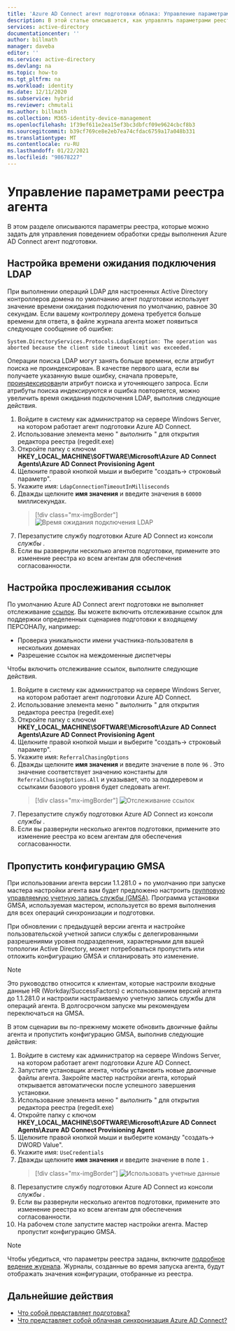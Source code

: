 ```yaml
---
title: 'Azure AD Connect агент подготовки облака: Управление параметрами реестра | Документация Майкрософт'
description: В этой статье описывается, как управлять параметрами реестра в Azure AD Connect агент подготовки облака.
services: active-directory
documentationcenter: ''
author: billmath
manager: daveba
editor: ''
ms.service: active-directory
ms.devlang: na
ms.topic: how-to
ms.tgt_pltfrm: na
ms.workload: identity
ms.date: 12/11/2020
ms.subservice: hybrid
ms.reviewer: chmutali
ms.author: billmath
ms.collection: M365-identity-device-management
ms.openlocfilehash: 1f39ef611e2ea15ef3bc3dbfcf09e9624cbcf8b3
ms.sourcegitcommit: b39cf769ce8e2eb7ea74cfdac6759a17a048b331
ms.translationtype: MT
ms.contentlocale: ru-RU
ms.lasthandoff: 01/22/2021
ms.locfileid: "98678227"
---
```

# <a name="manage-agent-registry-options"></a>Управление параметрами реестра агента

В этом разделе описываются параметры реестра, которые можно задать для управления поведением обработки среды выполнения Azure AD Connect агент подготовки. 

## <a name="configure-ldap-connection-timeout"></a>Настройка времени ожидания подключения LDAP
При выполнении операций LDAP для настроенных Active Directory контроллеров домена по умолчанию агент подготовки использует значение времени ожидания подключения по умолчанию, равное 30 секундам. Если вашему контроллеру домена требуется больше времени для ответа, в файле журнала агента может появиться следующее сообщение об ошибке: 

`
System.DirectoryServices.Protocols.LdapException: The operation was aborted because the client side timeout limit was exceeded.
`

Операции поиска LDAP могут занять больше времени, если атрибут поиска не проиндексирован. В качестве первого шага, если вы получаете указанную выше ошибку, сначала проверьте, [проиндексирован](/windows/win32/ad/indexed-attributes)ли атрибут поиска и уточняющего запроса. Если атрибуты поиска индексируются и ошибка повторяется, можно увеличить время ожидания подключения LDAP, выполнив следующие действия. 

1. Войдите в систему как администратор на сервере Windows Server, на котором работает агент подготовки Azure AD Connect.
1. Использование элемента меню " *выполнить* " для открытия редактора реестра (regedit.exe) 
1. Откройте папку с ключом **HKEY_LOCAL_MACHINE\SOFTWARE\Microsoft\Azure AD Connect Agents\Azure AD Connect Provisioning Agent**
1. Щелкните правой кнопкой мыши и выберите "создать-> строковый параметр".
1. Укажите имя: `LdapConnectionTimeoutInMilliseconds`
1. Дважды щелкните **имя значения** и введите значения в `60000` миллисекундах.
    > [!div class="mx-imgBorder"]
    > ![Время ожидания подключения LDAP](media/how-to-manage-registry-options/ldap-connection-timeout.png)
1. Перезапустите службу подготовки Azure AD Connect из консоли *службы* .
1. Если вы развернули несколько агентов подготовки, примените это изменение реестра ко всем агентам для обеспечения согласованности. 

## <a name="configure-referral-chasing"></a>Настройка прослеживания ссылок
По умолчанию Azure AD Connect агент подготовки не выполняет отслеживание [ссылок](/windows/win32/ad/referrals). Вы можете включить отслеживание ссылок для поддержки определенных сценариев подготовки к входящему ПЕРСОНАЛу, например: 
* Проверка уникальности имени участника-пользователя в нескольких доменах
* Разрешение ссылок на междоменные диспетчеры

Чтобы включить отслеживание ссылок, выполните следующие действия.

1. Войдите в систему как администратор на сервере Windows Server, на котором работает агент подготовки Azure AD Connect.
1. Использование элемента меню " *выполнить* " для открытия редактора реестра (regedit.exe) 
1. Откройте папку с ключом **HKEY_LOCAL_MACHINE\SOFTWARE\Microsoft\Azure AD Connect Agents\Azure AD Connect Provisioning Agent**
1. Щелкните правой кнопкой мыши и выберите "создать-> строковый параметр".
1. Укажите имя: `ReferralChasingOptions`
1. Дважды щелкните **имя значения** и введите значение в поле `96` . Это значение соответствует значению константы для `ReferralChasingOptions.All` и указывает, что за поддеревом и ссылками базового уровня будет следовать агент. 
    > [!div class="mx-imgBorder"]
    > ![Отслеживание ссылок](media/how-to-manage-registry-options/referral-chasing.png)
1. Перезапустите службу подготовки Azure AD Connect из консоли *службы* .
1. Если вы развернули несколько агентов подготовки, примените это изменение реестра ко всем агентам для обеспечения согласованности.

## <a name="skip-gmsa-configuration"></a>Пропустить конфигурацию GMSA
При использовании агента версии 1.1.281.0 + по умолчанию при запуске мастера настройки агента вам будет предложено настроить [групповую управляемую учетную запись службы (GMSA)](/windows-server/security/group-managed-service-accounts/group-managed-service-accounts-overview). Программа установки GMSA, используемая мастером, используется во время выполнения для всех операций синхронизации и подготовки. 

При обновлении с предыдущей версии агента и настройке пользовательской учетной записи службы с делегированными разрешениями уровня подразделения, характерными для вашей топологии Active Directory, может потребоваться пропустить или отложить конфигурацию GMSA и спланировать это изменение. 

> [!NOTE]
> Это руководство относится к клиентам, которые настроили входные данные HR (Workday/SuccessFactors) с использованием версий агента до 1.1.281.0 и настроили настраиваемую учетную запись службы для операций агента. В долгосрочном запуске мы рекомендуем переключаться на GMSA.  

В этом сценарии вы по-прежнему можете обновить двоичные файлы агента и пропустить конфигурацию GMSA, выполнив следующие действия: 

1. Войдите в систему как администратор на сервере Windows Server, на котором работает агент подготовки Azure AD Connect.
1. Запустите установщик агента, чтобы установить новые двоичные файлы агента. Закройте мастер настройки агента, который открывается автоматически после успешного завершения установки. 
1. Использование элемента меню " *выполнить* " для открытия редактора реестра (regedit.exe) 
1. Откройте папку с ключом **HKEY_LOCAL_MACHINE\SOFTWARE\Microsoft\Azure AD Connect Agents\Azure AD Connect Provisioning Agent**
1. Щелкните правой кнопкой мыши и выберите команду "создать-> DWORD Value".
1. Укажите имя: `UseCredentials`
1. Дважды щелкните **имя значения** и введите значение в поле `1` .  
    > [!div class="mx-imgBorder"]
    > ![Использовать учетные данные](media/how-to-manage-registry-options/use-credentials.png)
1. Перезапустите службу подготовки Azure AD Connect из консоли *службы* .
1. Если вы развернули несколько агентов подготовки, примените это изменение реестра ко всем агентам для обеспечения согласованности.
1. На рабочем столе запустите мастер настройки агента. Мастер пропустит конфигурацию GMSA. 


> [!NOTE]
> Чтобы убедиться, что параметры реестра заданы, включите [подробное ведение журнала](how-to-troubleshoot.md#log-files). Журналы, созданные во время запуска агента, будут отображать значения конфигурации, отобранные из реестра. 

## <a name="next-steps"></a>Дальнейшие действия 

- [Что собой представляет подготовка?](what-is-provisioning.md)
- [Что представляет собой облачная синхронизация Azure AD Connect?](what-is-cloud-sync.md)


